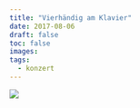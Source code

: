 ```yaml
---
title: "Vierhändig am Klavier"
date: 2017-08-06
draft: false
toc: false
images:
tags: 
  - konzert
---
```


![](/images/20170806-konzertflyer.jpg)
